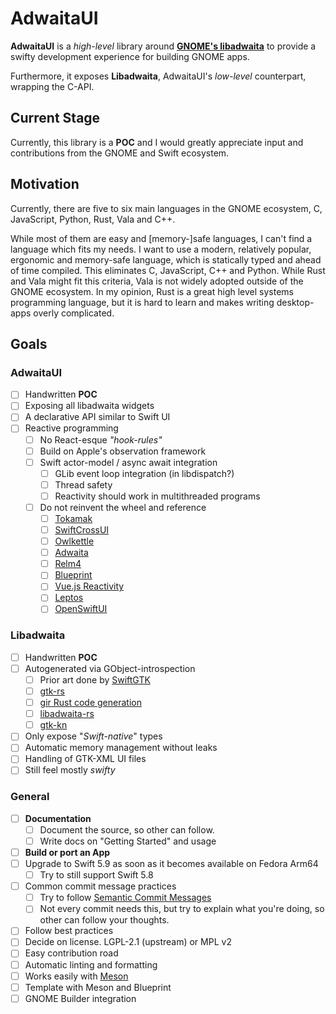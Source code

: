 # AdwaitaUI

**AdwaitaUI** is a *high-level* library around **[GNOME's libadwaita](https://gnome.pages.gitlab.gnome.org/libadwaita)** to provide a swifty development
experience for building GNOME apps.

Furthermore, it exposes **Libadwaita**, AdwaitaUI's *low-level* counterpart, wrapping the C-API.

## Current Stage

Currently, this library is a **POC** and I would greatly appreciate input and contributions from the GNOME and Swift ecosystem.

## Motivation

Currently, there are five to six main languages in the GNOME ecosystem, C, JavaScript, Python, Rust, Vala and C++.

While most of them are easy and \[memory-\]safe languages, I can't find a language which fits my needs.
I want to use a modern, relatively popular, ergonomic and memory-safe language, which is statically typed
and ahead of time compiled. This eliminates C, JavaScript, C++ and Python.
While Rust and Vala might fit this criteria, Vala is not widely adopted outside of the GNOME ecosystem.
In my opinion, Rust is a great high level systems programming language, but it is hard to learn
and makes writing desktop-apps overly complicated.

## Goals

### AdwaitaUI

- [ ] Handwritten **POC**
- [ ] Exposing all libadwaita widgets
- [ ] A declarative API similar to Swift UI
- [ ] Reactive programming
  - [ ] No React-esque *"hook-rules"*
  - [ ] Build on Apple's observation framework
  - [ ] Swift actor-model / async await integration
    - [ ] GLib event loop integration (in libdispatch?)
    - [ ] Thread safety
    - [ ] Reactivity should work in multithreaded programs
  - [ ] Do not reinvent the wheel and reference
    - [ ] [Tokamak](https://github.com/TokamakUI/Tokamak)
    - [ ] [SwiftCrossUI](https://github.com/stackotter/swift-cross-ui)
    - [ ] [Owlkettle](https://github.com/can-lehmann/owlkettle)
    - [ ] [Adwaita](https://github.com/AparokshaUI/Adwaita)
    - [ ] [Relm4](https://relm4.org/)
    - [ ] [Blueprint](https://www.jwestman.net/2022/04/12/next-steps-for-blueprint.html#reactive-ui-programming)
    - [ ] [Vue.js Reactivity](https://github.com/vuejs/core)
    - [ ] [Leptos](https://github.com/leptos-rs/leptos)
    - [ ] [OpenSwiftUI](https://github.com/Cosmo/OpenSwiftUI)

### Libadwaita

- [ ] Handwritten **POC**
- [ ] Autogenerated via GObject-introspection
  - [ ] Prior art done by [SwiftGTK](https://github.com/rhx/SwiftGtk/tree/gtk4)
  - [ ] [gtk-rs](https://gtk-rs.org/)
  - [ ] [gir Rust code generation](https://github.com/gtk-rs/gir)
  - [ ] [libadwaita-rs](https://gitlab.gnome.org/World/Rust/libadwaita-rs)
  - [ ] [gtk-kn](https://gitlab.com/gtk-kn/gtk-kn)
- [ ] Only expose "*Swift-native*" types
- [ ] Automatic memory management without leaks
- [ ] Handling of GTK-XML UI files
- [ ] Still feel mostly *swifty*

### General

- [ ] **Documentation**
  - [ ] Document the source, so other can follow.
  - [ ] Write docs on "Getting Started" and usage
- [ ] **Build or port an App**
- [ ] Upgrade to Swift 5.9 as soon as it becomes available on Fedora Arm64
  - [ ] Try to still support Swift 5.8
- [ ] Common commit message practices
  - [ ] Try to follow [Semantic Commit Messages](https://gist.github.com/joshbuchea/6f47e86d2510bce28f8e7f42ae84c716)
  - [ ] Not every commit needs this, but try to explain what you're doing, so other can follow your thoughts.
- [ ] Follow best practices
- [ ] Decide on license. LGPL-2.1 (upstream) or MPL v2
- [ ] Easy contribution road
- [ ] Automatic linting and formatting
- [ ] Works easily with [Meson](https://meson.build)
- [ ] Template with Meson and Blueprint
- [ ] GNOME Builder integration
